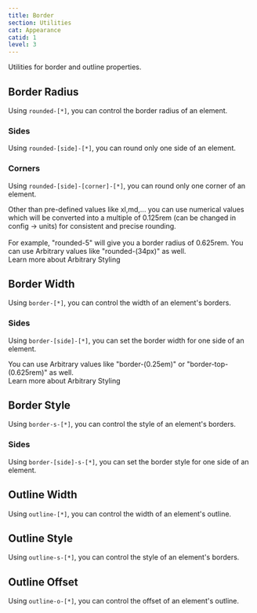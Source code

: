 ```yaml
---
title: Border
section: Utilities
cat: Appearance
catid: 1
level: 3
---
```


Utilities for border and outline properties.

## Border Radius

Using `rounded-[*]`, you can control the border radius of an element.

<utldemo utl="rounded" :items="['xs','sm', 'md','lg', 'xl','xxl','full']" active="md">
    <div class="target-demo bg-c-primary[30] w-25 h-25">
    </div>
</utldemo>

### Sides

Using `rounded-[side]-[*]`, you can round only one side of an element.

<utldemo utl="rounded" :items="['t-md','r-md', 'b-md','l-md']" active="t-md">
    <div class="target-demo bg-c-blue[30] w-25 h-25">
    </div>
</utldemo>

### Corners

Using `rounded-[side]-[corner]-[*]`, you can round only one corner of an element.

<utldemo utl="rounded" :items="['t-l-md','t-r-md', 'b-r-md','b-l-md']" active="t-l-md">
    <div class="target-demo bg-c-green:-2[30] w-25 h-25">
    </div>
</utldemo>

<alert-box type="info">
  <span>
    Other than pre-defined values like xl,md,... you can use numerical values which will be converted into a multiple of 0.125rem (can be changed in config → units) for consistent and precise rounding. <br> <br> For example, <span class="text-c-blue font-code">"rounded-5"</span> will give you a border radius of 0.625rem.
  </span>
</alert-box>

<s-box color="green:-2">
  <span>
    You can use Arbitrary values like <span class="hl">"rounded-(34px)"</span> as well. <br>
    <span class="text-sm text-w-400">Learn more about <nuxt-link to="/docs/guide/arbitrary-styling">Arbitrary Styling</nuxt-link></span>
  </span>
</s-box>

## Border Width

Using `border-[*]`, you can control the width of an element's borders.

<utldemo utl="border" :items="['1','2', '4','8']" active="1">
    <div class="target-demo bg-c-primary[30] w-25 h-25 border-c-primary">
    </div>
</utldemo>

### Sides

Using `border-[side]-[*]`, you can set the border width for one side of an element.

<utldemo utl="border" :items="['t-4','r-4','b-4','l-4']" active="t-4">
    <div class="target-demo bg-c-blue[30] w-25 h-25 border-c-blue">
    </div>
</utldemo>

<s-box color="green:-2">
  <span>
    You can use Arbitrary values like <span class="hl">"border-(0.25em)"</span> or <span class="hl">"border-top-(0.625rem)"</span> as well. <br>
    <span class="text-sm text-w-400">Learn more about <nuxt-link to="/docs/guide/arbitrary-styling">Arbitrary Styling</nuxt-link></span>
  </span>
</s-box>

## Border Style

Using `border-s-[*]`, you can control the style of an element's borders.

<utldemo utl="border-s" :items="['solid','dashed', 'dotted','double','hidden']" active="solid">
    <div class="target-demo border-5 bg-c-primary[30] w-25 h-25 border-c-primary">
    </div>
</utldemo>

### Sides

Using `border-[side]-s-[*]`, you can set the border style for one side of an element.

<utldemo utl="border" :items="['t-s-dashed','r-s-dashed','b-s-dashed','l-s-dashed']" active="t-s-dashed">
    <div class="target-demo border-4 bg-c-blue[30] w-25 h-25 border-c-blue">
    </div>
</utldemo>

## Outline Width

Using `outline-[*]`, you can control the width of an element's outline.

<utldemo utl="outline" :items="['1','2', '4','8']" active="1">
    <div class="target-demo bg-c-primary[30] w-25 h-25 outline-c-primary">
    </div>
</utldemo>

## Outline Style

Using `outline-s-[*]`, you can control the style of an element's borders.

<utldemo utl="outline-s" :items="['solid','dashed', 'dotted','double','groove','ridge','inset','outset']" active="solid">
    <div class="target-demo outline-5 bg-c-primary[30] w-25 h-25 outline-c-primary">
    </div>
</utldemo>

## Outline Offset

Using `outline-o-[*]`, you can control the offset of an element's outline.

<utldemo utl="outline-o" :items="['1','2', '4','8']" active="1">
    <div class="target-demo bg-c-primary[30] w-25 h-25 outline-2 outline-c-primary">
    </div>
</utldemo>
